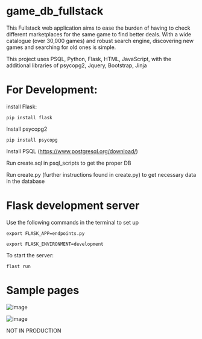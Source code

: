 # game_db_fullstack


This Fullstack web application aims to ease the burden of having to check different marketplaces for the same game to find better deals. With a wide catalogue (over 30,000 games) and robust search engine, 
discovering new games and searching for old ones is simple.



This project uses PSQL, Python, Flask, HTML, JavaScript, with the additional libraries of psycopg2, Jquery, Bootstrap, Jinja



# For Development:


install Flask:


```pip install flask```

Install psycopg2


```pip install psycopg```


Install PSQL (https://www.postgresql.org/download/)


Run create.sql in psql_scripts to get the proper DB


Run create.py (further instructions found in create.py) to get necessary data in the database


# Flask  development server


Use the following  commands in the terminal to set up


```export FLASK_APP=endpoints.py```


```export FLASK_ENVIRONMENT=development```

To start the server:


```flast run```


# Sample pages


![image](https://github.com/user-attachments/assets/314306ac-1bbb-499e-a4b6-8cdc8e5c8d8b)


![image](https://github.com/user-attachments/assets/36995268-d1ea-4a39-a141-697a08a4bdf1)



NOT IN PRODUCTION
